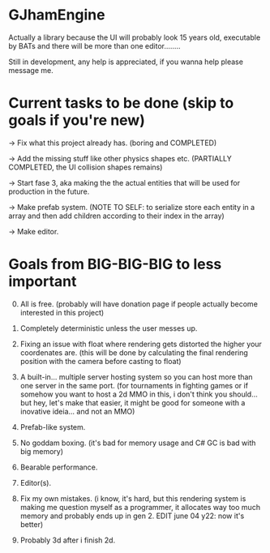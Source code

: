 # GJhamEngine

Actually a library because the UI will probably look 15 years old, executable by BATs and there will be more than one editor........

Still in development, any help is appreciated, if you wanna help please message me.

# Current tasks to be done (skip to goals if you're new)

-> Fix what this project already has. (boring and COMPLETED)

-> Add the missing stuff like other physics shapes etc. (PARTIALLY COMPLETED, the UI collision shapes remains)

-> Start fase 3, aka making the the actual entities that will be used for production in the future.

-> Make prefab system. (NOTE TO SELF: to serialize store each entity in a array and then add children according to their index in the array)

-> Make editor.

# Goals from BIG-BIG-BIG to less important

0. All is free. (probably will have donation page if people actually become interested in this project)

1. Completely deterministic unless the user messes up.

2. Fixing an issue with float where rendering gets distorted the higher your coordenates are. (this will be done by calculating the final rendering position with the camera before casting to float)

3. A built-in... multiple server hosting system so you can host more than one server in the same port. (for tournaments in fighting games or if somehow you want to host a 2d MMO in this, i don't think you should... but hey, let's make that easier, it might be good for someone with a inovative ideia... and not an MMO)

4. Prefab-like system.

5. No goddam boxing. (it's bad for memory usage and C# GC is bad with big memory)

6. Bearable performance.

7. Editor(s).

8. Fix my own mistakes. (i know, it's hard, but this rendering system is making me question myself as a programmer, it allocates way too much memory and probably ends up in gen 2. EDIT june 04 y22: now it's better)

9. Probably 3d after i finish 2d.
